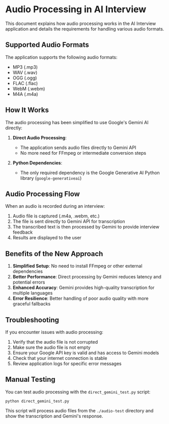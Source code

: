 # Audio Processing in AI Interview

This document explains how audio processing works in the AI Interview application and details the requirements for handling various audio formats.

## Supported Audio Formats

The application supports the following audio formats:
- MP3 (.mp3)
- WAV (.wav)
- OGG (.ogg)
- FLAC (.flac)
- WebM (.webm)
- M4A (.m4a)

## How It Works

The audio processing has been simplified to use Google's Gemini AI directly:

1. **Direct Audio Processing**: 
   - The application sends audio files directly to Gemini API
   - No more need for FFmpeg or intermediate conversion steps

2. **Python Dependencies**: 
   - The only required dependency is the Google Generative AI Python library (`google-generativeai`)

## Audio Processing Flow

When an audio is recorded during an interview:
1. Audio file is captured (.m4a, .webm, etc.)
2. The file is sent directly to Gemini API for transcription
3. The transcribed text is then processed by Gemini to provide interview feedback
4. Results are displayed to the user

## Benefits of the New Approach

1. **Simplified Setup**: No need to install FFmpeg or other external dependencies
2. **Better Performance**: Direct processing by Gemini reduces latency and potential errors
3. **Enhanced Accuracy**: Gemini provides high-quality transcription for multiple languages
4. **Error Resilience**: Better handling of poor audio quality with more graceful fallbacks

## Troubleshooting

If you encounter issues with audio processing:

1. Verify that the audio file is not corrupted
2. Make sure the audio file is not empty
3. Ensure your Google API key is valid and has access to Gemini models
4. Check that your internet connection is stable
5. Review application logs for specific error messages

## Manual Testing

You can test audio processing with the `direct_gemini_test.py` script:

```
python direct_gemini_test.py
```

This script will process audio files from the `./audio-test` directory and show the transcription and Gemini's response.